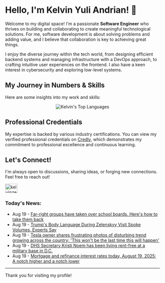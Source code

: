 # Hello, I'm Kelvin Yuli Andrian! 👋

Welcome to my digital space! I'm a passionate **Software Engineer** who thrives on building and collaborating to create meaningful technological solutions. For me, software development is about solving problems and adding value, and I believe that collaboration is key to achieving great things.

I enjoy the diverse journey within the tech world, from designing efficient backend systems and managing infrastructure with a DevOps approach, to crafting intuitive user experiences on the frontend. I also have a keen interest in cybersecurity and exploring low-level systems.

## My Journey in Numbers & Skills

Here are some insights into my work and skills:

<p align="center">
  <img src="https://github-readme-stats.vercel.app/api/top-langs/?username=kelvinzer0&layout=compact&theme=radical" alt="Kelvin's Top Languages" />
</p>

## Professional Credentials

My expertise is backed by various industry certifications. You can view my verified professional credentials on [Credly](https://www.credly.com/users/kelvin-yuli-andrian/badges), which demonstrates my commitment to professional excellence and continuous learning.

## Let's Connect!

I'm always open to discussions, sharing ideas, or forging new connections. Feel free to reach out!

<p align="left">
    <a href="https://linkedin.com/in/kelvinzero" target="blank"><img align="center" src="https://cdn.jsdelivr.net/npm/simple-icons@3.0.1/icons/linkedin.svg" alt="kelvinzero" height="30" width="40" /></a>
</p>

### Today's News:

<!-- feed start -->
- Aug 19 - [Far-right groups have taken over school boards. Here's how to take them back](https://www.yahoo.com/news/articles/far-groups-taken-over-school-145935632.html)
- Aug 19 - [Trump's Body Language During Zelenskyy Visit Spoke Volumes, Experts Say](https://www.yahoo.com/news/articles/trumps-body-language-during-zelenskyy-141530633.html)
- Aug 19 - [Tesla owner shares frustrating photos of disturbing trend growing across the country: 'This won't be the last time this will happen'](https://www.yahoo.com/lifestyle/articles/tesla-owner-shares-frustrating-photos-112000961.html)
- Aug 19 - [DHS Secretary Kristi Noem has been living rent-free at a military base in D.C.](https://www.yahoo.com/news/videos/dhs-secretary-kristi-noem-living-105649241.html)
- Aug 19 - [Mortgage and refinance interest rates today, August 19, 2025: A notch higher and a notch lower](https://finance.yahoo.com/personal-finance/mortgages/article/mortgage-refinance-interest-rates-today-tuesday-august-19-2025-100018473.html)
<!-- feed end -->

---

Thank you for visiting my profile!
